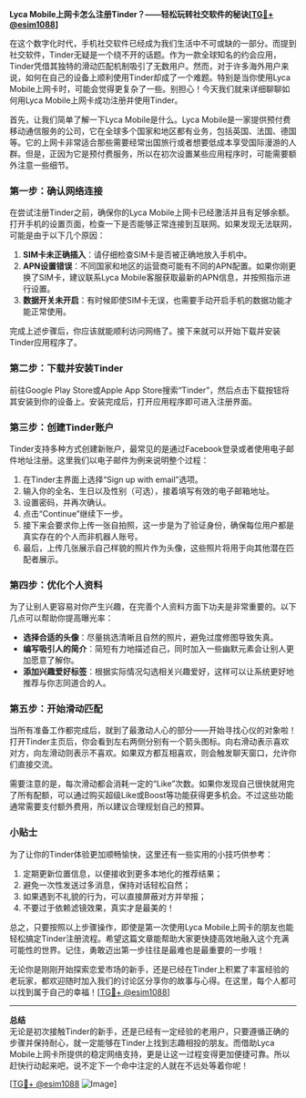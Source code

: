 **Lyca Mobile上网卡怎么注册Tinder？——轻松玩转社交软件的秘诀[[TG💪+ @esim1088](https://t.me/s/esim1088)]**

在这个数字化时代，手机社交软件已经成为我们生活中不可或缺的一部分。而提到社交软件，Tinder无疑是一个绕不开的话题。作为一款全球知名的约会应用，Tinder凭借其独特的滑动匹配机制吸引了无数用户。然而，对于许多海外用户来说，如何在自己的设备上顺利使用Tinder却成了一个难题。特别是当你使用Lyca Mobile上网卡时，可能会觉得更复杂了一些。别担心！今天我们就来详细聊聊如何用Lyca Mobile上网卡成功注册并使用Tinder。

首先，让我们简单了解一下Lyca Mobile是什么。Lyca Mobile是一家提供预付费移动通信服务的公司，它在全球多个国家和地区都有业务，包括英国、法国、德国等。它的上网卡非常适合那些需要经常出国旅行或者想要低成本享受国际漫游的人群。但是，正因为它是预付费服务，所以在初次设置某些应用程序时，可能需要额外注意一些细节。

### 第一步：确认网络连接

在尝试注册Tinder之前，确保你的Lyca Mobile上网卡已经激活并且有足够余额。打开手机的设置页面，检查一下是否能够正常连接到互联网。如果发现无法联网，可能是由于以下几个原因：

1. **SIM卡未正确插入**：请仔细检查SIM卡是否被正确地放入手机中。
2. **APN设置错误**：不同国家和地区的运营商可能有不同的APN配置。如果你刚更换了SIM卡，建议联系Lyca Mobile客服获取最新的APN信息，并按照指示进行设置。
3. **数据开关未开启**：有时候即使SIM卡无误，也需要手动开启手机的数据功能才能正常使用。

完成上述步骤后，你应该就能顺利访问网络了。接下来就可以开始下载并安装Tinder应用程序了。

### 第二步：下载并安装Tinder

前往Google Play Store或Apple App Store搜索“Tinder”，然后点击下载按钮将其安装到你的设备上。安装完成后，打开应用程序即可进入注册界面。

### 第三步：创建Tinder账户

Tinder支持多种方式创建新账户，最常见的是通过Facebook登录或者使用电子邮件地址注册。这里我们以电子邮件为例来说明整个过程：

1. 在Tinder主界面上选择“Sign up with email”选项。
2. 输入你的全名、生日以及性别（可选），接着填写有效的电子邮箱地址。
3. 设置密码，并再次确认。
4. 点击“Continue”继续下一步。
5. 接下来会要求你上传一张自拍照，这一步是为了验证身份，确保每位用户都是真实存在的个人而非机器人账号。
6. 最后，上传几张展示自己样貌的照片作为头像，这些照片将用于向其他潜在匹配者展示。

### 第四步：优化个人资料

为了让别人更容易对你产生兴趣，在完善个人资料方面下功夫是非常重要的。以下几点可以帮助你提高曝光率：

- **选择合适的头像**：尽量挑选清晰且自然的照片，避免过度修图导致失真。
- **编写吸引人的简介**：简短有力地描述自己，同时加入一些幽默元素会让别人更加愿意了解你。
- **添加兴趣爱好标签**：根据实际情况勾选相关兴趣爱好，这样可以让系统更好地推荐与你志同道合的人。

### 第五步：开始滑动匹配

当所有准备工作都完成后，就到了最激动人心的部分——开始寻找心仪的对象啦！打开Tinder主页后，你会看到左右两侧分别有一个箭头图标。向右滑动表示喜欢对方，向左滑动则表示不喜欢。如果双方都互相喜欢，则会触发聊天窗口，允许你们直接交流。

需要注意的是，每次滑动都会消耗一定的“Like”次数。如果你发现自己很快就用完了所有配额，可以通过购买超级Like或Boost等功能获得更多机会。不过这些功能通常需要支付额外费用，所以建议合理规划自己的预算。

### 小贴士

为了让你的Tinder体验更加顺畅愉快，这里还有一些实用的小技巧供参考：

1. 定期更新位置信息，以便接收到更多本地化的推荐结果；
2. 避免一次性发送过多消息，保持对话轻松自然；
3. 如果遇到不礼貌的行为，可以直接屏蔽对方并举报；
4. 不要过于依赖滤镜效果，真实才是最美的！

总之，只要按照以上步骤操作，即使是第一次使用Lyca Mobile上网卡的朋友也能轻松搞定Tinder注册流程。希望这篇文章能帮助大家更快捷高效地融入这个充满可能性的世界。记住，勇敢迈出第一步往往是最难也是最重要的一步哦！

无论你是刚刚开始探索恋爱市场的新手，还是已经在Tinder上积累了丰富经验的老玩家，都欢迎随时加入我们的讨论区分享你的故事与心得。在这里，每个人都可以找到属于自己的幸福！[[TG💪+ @esim1088](https://t.me/s/esim1088)]

---

**总结**  
无论是初次接触Tinder的新手，还是已经有一定经验的老用户，只要遵循正确的步骤并保持耐心，就一定能够在Tinder上找到志趣相投的朋友。而借助Lyca Mobile上网卡所提供的稳定网络支持，更是让这一过程变得更加便捷可靠。所以赶快行动起来吧，说不定下一个命中注定的人就在不远处等着你呢！

[[TG💪+ @esim1088](https://t.me/s/esim1088) ![Image](https://i.postimg.cc/4NQfJmqS/Snipaste-2025-05-13-00-14-12.png)]
